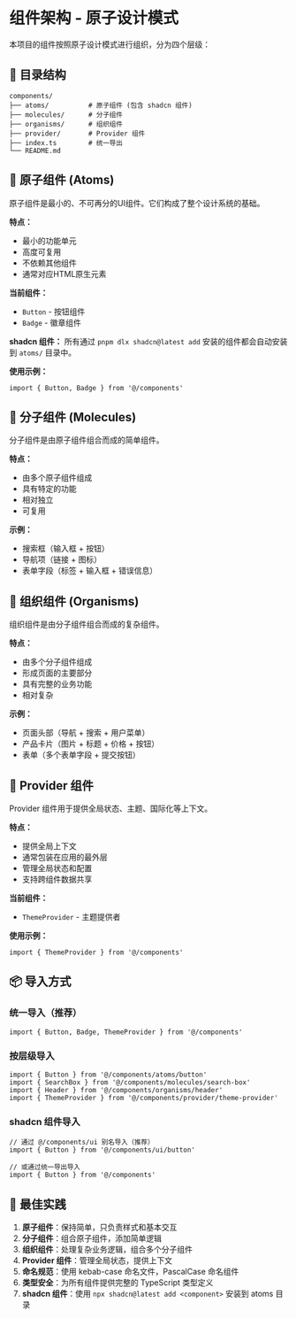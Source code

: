 # 组件架构 - 原子设计模式

本项目的组件按照原子设计模式进行组织，分为四个层级：

## 📁 目录结构

```plaintext
components/
├── atoms/          # 原子组件 (包含 shadcn 组件)
├── molecules/      # 分子组件
├── organisms/      # 组织组件
├── provider/       # Provider 组件
├── index.ts        # 统一导出
└── README.md
```

## 🧪 原子组件 (Atoms)

原子组件是最小的、不可再分的UI组件。它们构成了整个设计系统的基础。

**特点：**

- 最小的功能单元
- 高度可复用
- 不依赖其他组件
- 通常对应HTML原生元素

**当前组件：**

- `Button` - 按钮组件
- `Badge` - 徽章组件

**shadcn 组件：**
所有通过 `pnpm dlx shadcn@latest add` 安装的组件都会自动安装到 `atoms/` 目录中。

**使用示例：**

```tsx
import { Button, Badge } from '@/components'
```

## 🧬 分子组件 (Molecules)

分子组件是由原子组件组合而成的简单组件。

**特点：**

- 由多个原子组件组成
- 具有特定的功能
- 相对独立
- 可复用

**示例：**

- 搜索框（输入框 + 按钮）
- 导航项（链接 + 图标）
- 表单字段（标签 + 输入框 + 错误信息）

## 🦠 组织组件 (Organisms)

组织组件是由分子组件组合而成的复杂组件。

**特点：**

- 由多个分子组件组成
- 形成页面的主要部分
- 具有完整的业务功能
- 相对复杂

**示例：**

- 页面头部（导航 + 搜索 + 用户菜单）
- 产品卡片（图片 + 标题 + 价格 + 按钮）
- 表单（多个表单字段 + 提交按钮）

## 🔧 Provider 组件

Provider 组件用于提供全局状态、主题、国际化等上下文。

**特点：**

- 提供全局上下文
- 通常包装在应用的最外层
- 管理全局状态和配置
- 支持跨组件数据共享

**当前组件：**

- `ThemeProvider` - 主题提供者

**使用示例：**

```tsx
import { ThemeProvider } from '@/components'
```

## 📦 导入方式

### 统一导入（推荐）

```tsx
import { Button, Badge, ThemeProvider } from '@/components'
```

### 按层级导入

```tsx
import { Button } from '@/components/atoms/button'
import { SearchBox } from '@/components/molecules/search-box'
import { Header } from '@/components/organisms/header'
import { ThemeProvider } from '@/components/provider/theme-provider'
```

### shadcn 组件导入

```tsx
// 通过 @/components/ui 别名导入（推荐）
import { Button } from '@/components/ui/button'

// 或通过统一导出导入
import { Button } from '@/components'
```

## 🎯 最佳实践

1. **原子组件**：保持简单，只负责样式和基本交互
2. **分子组件**：组合原子组件，添加简单逻辑
3. **组织组件**：处理复杂业务逻辑，组合多个分子组件
4. **Provider 组件**：管理全局状态，提供上下文
5. **命名规范**：使用 kebab-case 命名文件，PascalCase 命名组件
6. **类型安全**：为所有组件提供完整的 TypeScript 类型定义
7. **shadcn 组件**：使用 `npx shadcn@latest add <component>` 安装到 atoms 目录
